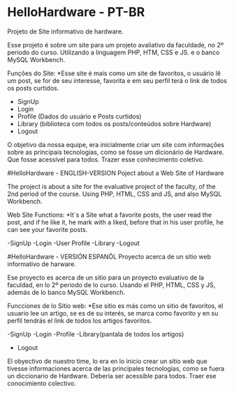 # HelloHardware - PT-BR
Projeto de Site informativo de hardware.

Esse projeto é sobre um site para um projeto avaliativo da faculdade, no 2º periodo do curso. Utilizando a linguagem PHP, HTM, CSS e JS. e o banco MySQL Workbench.

Funções do Site:
*Esse site é mais como um site de favoritos, o usuário lê um post, se for de seu interesse, favorita e em seu perfil terá o link de todos os posts curtidos.

- SignUp
- Login
- Profile (Dados do usuário e Posts curtidos)
- Library (biblioteca com todos os posts/conteúdos sobre Hardware)
- Logout


O objetivo da nossa equipe, era inicialmente criar um site com informações sobre as principais tecnologias, como se fosse um dicionário de Hardware. Que fosse acessível para todos. Trazer esse conhecimento coletivo.

#HelloHardware - ENGLISH-VERSION
Poject about a Web Site of Hardware

The project is about a site for the evaluative project of the faculty, of the 2nd period of the course. Using PHP, HTML, CSS and JS, and also MySQL Workbench.

Web Site Functions:
*It´s a Site what a  favorite posts, the user read the post, and if he like it, he mark with a liked, before that in his user profile, he can see your favorite posts.

-SignUp
-Login
-User Profile
-Library
-Logout

#HelloHardware - VERSIÓN ESPANÕL
Proyecto acerca de un sitio web informativo de harware.

Ese proyecto es acerca de un sitio para un proyecto evaluativo de la faculdad, en lo 2º periodo de lo curso. Usando el PHP, HTML, CSS y JS, además de lo banco MySQL Workbench.


Funcciones de lo Sitio web:
*Ese sitio es más como un sitio de favoritos, el usuario lee un artigo, se es de su interés, se marca como favorito y en su perfil tendrás el link de todos los artigos favoritos.

-SignUp
-Login
-Profile
-Library(pantala de todos los artigos)
- Logout

El obyectivo de nuestro time, lo era en lo inicio crear un sitio web que tivesse informaciones acerca de las principales tecnologias, como se fuera un diccionario de Hardware. Deberia ser acessible para todos. Traer ese conocimiento colectivo.


